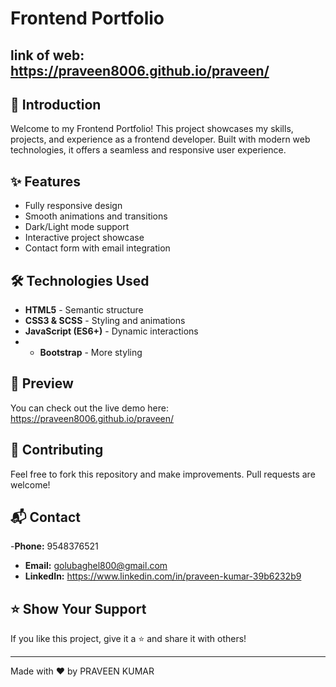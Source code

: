 # Frontend Portfolio

## link of web: https://praveen8006.github.io/praveen/

## 🚀 Introduction
Welcome to my Frontend Portfolio! This project showcases my skills, projects, and experience as a frontend developer. Built with modern web technologies, it offers a seamless and responsive user experience.

## ✨ Features
- Fully responsive design
- Smooth animations and transitions
- Dark/Light mode support
- Interactive project showcase
- Contact form with email integration

## 🛠️ Technologies Used
- **HTML5** - Semantic structure
- **CSS3 & SCSS** - Styling and animations
- **JavaScript (ES6+)** - Dynamic interactions
- - **Bootstrap** - More styling


## 📸 Preview
You can check out the live demo here: https://praveen8006.github.io/praveen/

## 🤝 Contributing
Feel free to fork this repository and make improvements. Pull requests are welcome!

## 📬 Contact
-**Phone:** 9548376521
- **Email:** golubaghel800@gmail.com
- **LinkedIn:**  https://www.linkedin.com/in/praveen-kumar-39b6232b9

## ⭐ Show Your Support
If you like this project, give it a ⭐ and share it with others!

---
Made with ❤️ by PRAVEEN KUMAR

